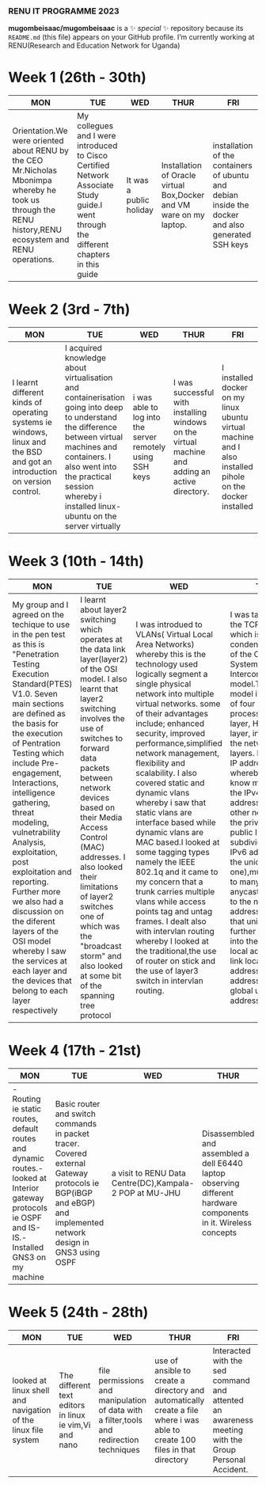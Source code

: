 ### RENU IT PROGRAMME 2023
**mugombeisaac/mugombeisaac** is a ✨ _special_ ✨ repository because its `README.md` (this file) appears on your GitHub profile.
 I’m currently working  at RENU(Research and Education Network for Uganda)
# Week 1 (26th - 30th)
| MON | TUE | WED | THUR | FRI |
| --- | --- | --- | --- | --- |
| Orientation.We were oriented about RENU by the CEO Mr.Nicholas Mbonimpa whereby he took us through the RENU history,RENU ecosystem and RENU operations. | My collegues and I were introduced to Cisco Certified Network Associate Study guide.I went through the different chapters in this guide | It was a public holiday | Installation of Oracle virtual Box,Docker and VM ware on my laptop. | installation of the containers of ubuntu and debian inside the docker and also generated SSH keys | 
# Week 2 (3rd - 7th)
| MON | TUE | WED | THUR | FRI |
| --- | ---- | ---- | ---- | ---- | 
| I  learnt different kinds of operating systems ie windows, linux and the BSD and got an introduction on version control. | I acquired knowledge about virtualisation and containerisation going into deep to understand the difference between virtual machines and containers. I also went into the practical session whereby i installed linux-ubuntu on the server virtually | i was able to log into the server remotely using SSH keys | I was successful with installing windows on the virtual machine and adding an active directory. | I installed docker on my linux ubuntu virtual machine and I also installed pihole on the docker installed  
# Week 3 (10th - 14th)
| MON | TUE | WED | THUR | FRI |
| ---- | ---- | --- | ---- | --- |
| My group and I agreed on the techique to use in the pen test as this is  "Penetration Testing Execution Standard(PTES) V1.0. Seven main sections are defined as the basis for the execution of Pentration Testing which include Pre-engagement, Interactions, intelligence gathering, threat modeling, vulnetrability Analysis, exploitation, post exploitation and reporting. Further more we also had a discussion on the diferent layers of the OSI model whereby I saw the services at each layer and the devices that belong to each layer respectively | I learnt about layer2 switching which operates at the data link layer(layer2) of the OSI model.  I also learnt that layer2 switching involves the use of switches to forward data packets between network devices based on their Media Access Control (MAC) addresses. I also looked their limitations of layer2 switches one of which was the "broadcast storm"  and also looked at some bit of the spanning tree protocol | I was introdued to VLANs( Virtual Local Area Networks) whereby this is the technology used logically segment a single physical network into multiple virtual networks. some of their advantages include; enhanced security, improved performance,simplified network management, flexibility and scalability. I also covered static and dynamic vlans whereby i saw that static vlans are interface based while dynamic vlans are MAC based.I looked at some tagging types namely the IEEE 802.1q and it came to my concern that a trunk carries multiple vlans while access points tag and untag frames. I dealt also with intervlan routing whereby I looked at the traditional,the use of router on stick and the use of layer3 switch in intervlan routing. | I was taken through the TCP/IP model which is actually a condensed version of the OSI (Open Systems Interconnection) model.The TCP/IP model is composed of four layers ie process/application layer, Host-to Host layer, internet and the network acces layers. I also leanrt IP addressing whereby I got to know more about the IPv4 and IPv6 addresses. On the other note were the the private and public IPs, subdivided the IPv6 addresses into the unicast(one to one),multicast(one to many) and anycast (connect to the nearest host) addresses. I saw that unicast is further subdivided into the unique local addresses, link local addresses,special addresses and global unicast addresses. | i have dealt more with some research of the project |

# Week 4 (17th - 21st)
| MON | TUE | WED | THUR | FRI |
| --- | --- | --- | --- | --- |
|- Routing ie static routes, default routes and dynamic routes.- looked at Interior gateway protocols ie OSPF and IS-IS.- Installed GNS3 on my machine | Basic router and switch commands in packet tracer. Covered external Gateway protocols ie BGP(iBGP and eBGP) and implemented network design in GNS3 using OSPF | a visit to RENU Data Centre(DC),Kampala-2 POP at MU-JHU | Disassembled and assembled a dell E6440 laptop observing different hardware components in it. Wireless concepts | Presenting OSPF assignment done using GSN3.- RENU end of quarter 11 staff meeting and had a career talk from the UCC Executive Director Eng.Irene Kaggwa. |
# Week 5 (24th - 28th)
| MON | TUE | WED | THUR | FRI |
| --- | ---- | ---- | ---- | ---- |
| looked at linux shell and navigation of the linux file system | The different text editors in linux ie vim,Vi and nano | file permissions and manipulation of data with a filter,tools and redirection techniques| use of ansible to create a directory and automatically create a file where i was able to create 100 files in that directory | Interacted with the sed command and attented an awareness meeting with the Group Personal Accident.| 




